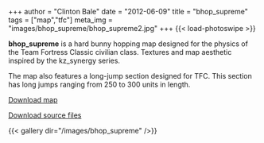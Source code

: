 +++
author = "Clinton Bale"
date = "2012-06-09"
title = "bhop_supreme"
tags = ["map","tfc"]
meta_img = "images/bhop_supreme/bhop_supreme2.jpg"
+++
{{< load-photoswipe >}}

**bhop_supreme** is a hard bunny hopping map designed for the physics of the Team Fortress Classic civilian class. Textures and map aesthetic inspired by the kz\_synergy series.

The map also features a long-jump section designed for TFC. This section has long jumps ranging from 250 to 300 units in length.

[Download map](/assets/bhop_supreme/bhop_supreme.rar)

[Download source files](/assets/bhop_supreme/bhop_supreme_source.zip)

{{< gallery dir="/images/bhop_supreme" />}}
